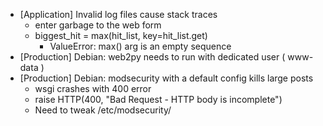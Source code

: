 * [Application] Invalid log files cause stack traces
  * enter garbage to the web form
  * biggest_hit = max(hit_list, key=hit_list.get)
    * ValueError: max() arg is an empty sequence
* [Production] Debian: web2py needs to run with dedicated user ( www-data )
* [Production] Debian: modsecurity with a default config kills large posts
  * wsgi crashes with 400 error
  * raise HTTP(400, "Bad Request - HTTP body is incomplete")
  * Need to tweak  /etc/modsecurity/
